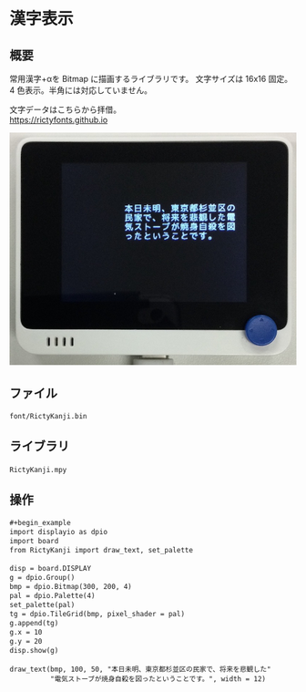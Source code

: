 # 漢字表示

## 概要
常用漢字+αを Bitmap に描画するライブラリです。
文字サイズは 16x16 固定。4 色表示。半角には対応していません。

文字データはこちらから拝借。<br/>
https://rictyfonts.github.io <br/>

![Kanji](./Kanji.jpg)

## ファイル
   `font/RictyKanji.bin`

## ライブラリ
   `RictyKanji.mpy`

## 操作
```
#+begin_example
import displayio as dpio
import board
from RictyKanji import draw_text, set_palette

disp = board.DISPLAY
g = dpio.Group()
bmp = dpio.Bitmap(300, 200, 4)
pal = dpio.Palette(4)
set_palette(pal)
tg = dpio.TileGrid(bmp, pixel_shader = pal)
g.append(tg)
g.x = 10
g.y = 20
disp.show(g)

draw_text(bmp, 100, 50, "本日未明、東京都杉並区の民家で、将来を悲観した"
          "電気ストーブが焼身自殺を図ったということです。", width = 12)
```
